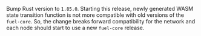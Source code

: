 Bump Rust version to `1.85.0`.
Starting this release, newly generated WASM state transition function is not more compatible with old versions of the `fuel-core`. So, the change breaks forward compatibility for the network and each node should start to use a new `fuel-core` release.